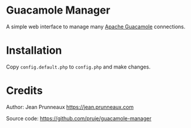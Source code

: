 # Guacamole Manager

A simple web interface to manage many [Apache Guacamole](https://guacamole.apache.org) connections.

# Installation
Copy `config.default.php` to `config.php` and make changes.

# Credits
Author: Jean Prunneaux https://jean.prunneaux.com

Source code: https://github.com/pruje/guacamole-manager
